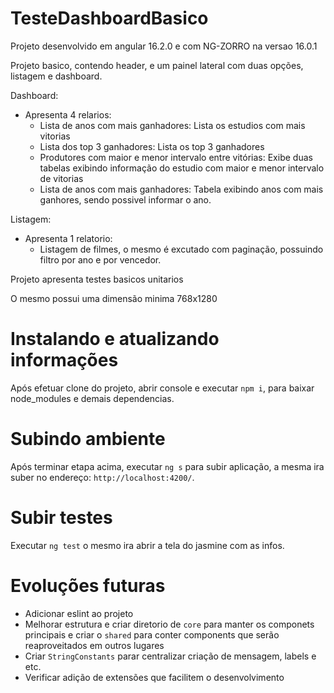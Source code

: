 # TesteDashboardBasico

Projeto desenvolvido em angular 16.2.0 e com NG-ZORRO na versao 16.0.1

Projeto basico, contendo header, e um painel lateral com duas opções, listagem e dashboard.

Dashboard: 
 - Apresenta 4 relarios:
    - Lista de anos com mais ganhadores: Lista os estudios com mais vitorias
    - Lista dos top 3 ganhadores: Lista os top 3 ganhadores
    - Produtores com maior e menor intervalo entre vitórias: Exibe duas tabelas exibindo informação do estudio com maior e menor intervalo de vitorias
    - Lista de anos com mais ganhadores: Tabela exibindo anos com mais ganhores, sendo possivel informar o ano.

Listagem:
 - Apresenta 1 relatorio:
    - Listagem de filmes, o mesmo é excutado com paginação, possuindo filtro por ano e por vencedor. 

Projeto apresenta testes basicos unitarios

O mesmo possui uma dimensão minima 768x1280

# Instalando e atualizando informações

Após efetuar clone do projeto, abrir console e executar `npm i`, para baixar node_modules e demais dependencias.

# Subindo ambiente

Após terminar etapa acima, executar `ng s` para subir aplicação, a mesma ira suber no endereço: `http://localhost:4200/`.

# Subir testes

Executar `ng test` o mesmo ira abrir a tela do jasmine com as infos.

# Evoluções futuras
- Adicionar eslint ao projeto
- Melhorar estrutura e criar diretorio de `core` para manter os componets principais e criar o `shared` para conter components que serão reaproveitados em outros lugares
- Criar `StringConstants` parar centralizar criação de mensagem, labels e etc.
- Verificar adição de extensões que facilitem o desenvolvimento
